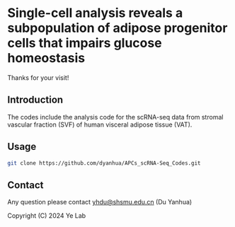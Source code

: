 # Single-cell analysis reveals a subpopulation of adipose progenitor cells that impairs glucose homeostasis

Thanks for your visit!

 
## Introduction

The codes include the analysis code for the scRNA-seq data from stromal vascular fraction (SVF) of human visceral adipose tissue (VAT).

## Usage

```sh
git clone https://github.com/dyanhua/APCs_scRNA-Seq_Codes.git
```

## Contact

Any question please contact [yhdu@shsmu.edu.cn](yhdu@shsmu.edu.cn) (Du Yanhua)

Copyright (C) 2024 Ye Lab
